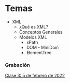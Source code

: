 # Temas

* XML
  * ¿Qué es XML?
  * Conceptos Generales
  * Modelos XML
    * xPath
    * DOM - MiniDom
    * ElementTree

### Grabación
[Clase 3: 5 de febrero de 2022](https://drive.google.com/file/d/1lIsArYg3B6TTH7Xl08YQ1RoG1nnPIPNw/view?usp=sharing)
